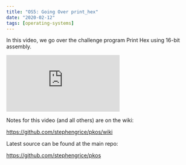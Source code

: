 ```yaml
---
title: "OS5: Going Over print_hex"
date: "2020-02-12"
tags: [operating-systems]
---
```


In this video, we go over the challenge program Print Hex using 16-bit assembly.

<!--truncate-->

<iframe className="youtube-video-player" src="https://www.youtube.com/embed/IvUl1ocS64g" title="YouTube video player" frameBorder="0" allow="accelerometer; autoplay; clipboard-write; encrypted-media; gyroscope; picture-in-picture" allowFullScreen></iframe>

Notes for this video (and all others) are on the wiki:

<https://github.com/stephengrice/pkos/wiki>

Latest source can be found at the main repo:

<https://github.com/stephengrice/pkos>
